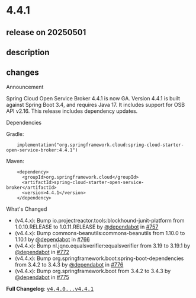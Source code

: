 # 4.4.1

## release on 20250501

## description

## changes

Announcement

Spring Cloud Open Service Broker 4.4.1 is now GA. Version 4.4.1 is built against Spring Boot 3.4, and requires Java 17. It includes support for OSB API v2.16. This release includes dependency updates.

Dependencies

Gradle:

        implementation("org.springframework.cloud:spring-cloud-starter-open-service-broker:4.4.1")

Maven:

        <dependency>
          <groupId>org.springframework.cloud</groupId>
          <artifactId>spring-cloud-starter-open-service-broker</artifactId>
          <version>4.4.1</version>
        </dependency>

What's Changed

* (v4.4.x): Bump io.projectreactor.tools:blockhound-junit-platform from 1.0.10.RELEASE to 1.0.11.RELEASE by <a class="user-mention notranslate" data-hovercard-type="organization" data-hovercard-url="/orgs/dependabot/hovercard" data-octo-click="hovercard-link-click" data-octo-dimensions="link_type:self" href="https://github.com/dependabot">@dependabot</a> in <a class="issue-link js-issue-link" data-error-text="Failed to load title" data-id="2847234522" data-permission-text="Title is private" data-url="https://github.com/spring-cloud/spring-cloud-open-service-broker/issues/757" data-hovercard-type="pull_request" data-hovercard-url="/spring-cloud/spring-cloud-open-service-broker/pull/757/hovercard" href="https://github.com/spring-cloud/spring-cloud-open-service-broker/pull/757">#757</a>
* (v4.4.x): Bump commons-beanutils:commons-beanutils from 1.10.0 to 1.10.1 by <a class="user-mention notranslate" data-hovercard-type="organization" data-hovercard-url="/orgs/dependabot/hovercard" data-octo-click="hovercard-link-click" data-octo-dimensions="link_type:self" href="https://github.com/dependabot">@dependabot</a> in <a class="issue-link js-issue-link" data-error-text="Failed to load title" data-id="2852761463" data-permission-text="Title is private" data-url="https://github.com/spring-cloud/spring-cloud-open-service-broker/issues/766" data-hovercard-type="pull_request" data-hovercard-url="/spring-cloud/spring-cloud-open-service-broker/pull/766/hovercard" href="https://github.com/spring-cloud/spring-cloud-open-service-broker/pull/766">#766</a>
* (v4.4.x): Bump nl.jqno.equalsverifier:equalsverifier from 3.19 to 3.19.1 by <a class="user-mention notranslate" data-hovercard-type="organization" data-hovercard-url="/orgs/dependabot/hovercard" data-octo-click="hovercard-link-click" data-octo-dimensions="link_type:self" href="https://github.com/dependabot">@dependabot</a> in <a class="issue-link js-issue-link" data-error-text="Failed to load title" data-id="2859444177" data-permission-text="Title is private" data-url="https://github.com/spring-cloud/spring-cloud-open-service-broker/issues/772" data-hovercard-type="pull_request" data-hovercard-url="/spring-cloud/spring-cloud-open-service-broker/pull/772/hovercard" href="https://github.com/spring-cloud/spring-cloud-open-service-broker/pull/772">#772</a>
* (v4.4.x): Bump org.springframework.boot:spring-boot-dependencies from 3.4.2 to 3.4.3 by <a class="user-mention notranslate" data-hovercard-type="organization" data-hovercard-url="/orgs/dependabot/hovercard" data-octo-click="hovercard-link-click" data-octo-dimensions="link_type:self" href="https://github.com/dependabot">@dependabot</a> in <a class="issue-link js-issue-link" data-error-text="Failed to load title" data-id="2868100135" data-permission-text="Title is private" data-url="https://github.com/spring-cloud/spring-cloud-open-service-broker/issues/776" data-hovercard-type="pull_request" data-hovercard-url="/spring-cloud/spring-cloud-open-service-broker/pull/776/hovercard" href="https://github.com/spring-cloud/spring-cloud-open-service-broker/pull/776">#776</a>
* (v4.4.x): Bump org.springframework.boot from 3.4.2 to 3.4.3 by <a class="user-mention notranslate" data-hovercard-type="organization" data-hovercard-url="/orgs/dependabot/hovercard" data-octo-click="hovercard-link-click" data-octo-dimensions="link_type:self" href="https://github.com/dependabot">@dependabot</a> in <a class="issue-link js-issue-link" data-error-text="Failed to load title" data-id="2868100044" data-permission-text="Title is private" data-url="https://github.com/spring-cloud/spring-cloud-open-service-broker/issues/775" data-hovercard-type="pull_request" data-hovercard-url="/spring-cloud/spring-cloud-open-service-broker/pull/775/hovercard" href="https://github.com/spring-cloud/spring-cloud-open-service-broker/pull/775">#775</a>

<strong>Full Changelog</strong>: <a class="commit-link" href="https://github.com/spring-cloud/spring-cloud-open-service-broker/compare/v4.4.0...v4.4.1"><tt>v4.4.0...v4.4.1</tt></a>

